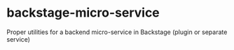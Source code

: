 # backstage-micro-service
Proper utilities for a backend micro-service in Backstage (plugin or separate service)
